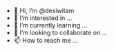 - 👋 Hi, I’m @desiwitam
- 👀 I’m interested in ...
- 🌱 I’m currently learning ...
- 💞️ I’m looking to collaborate on ...
- 📫 How to reach me ...

<!---
desiwitam/desiwitam is a ✨ special ✨ repository because its `README.md` (this file) appears on your GitHub profile.
You can click the Preview link to take a look at your changes.
--->

